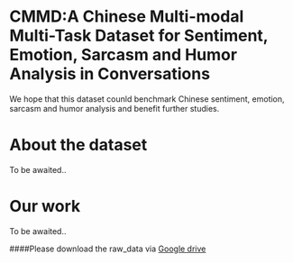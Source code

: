 # CMMD:A Chinese Multi-modal Multi-Task Dataset for Sentiment, Emotion, Sarcasm and Humor Analysis in Conversations
We hope that this dataset counld benchmark Chinese sentiment, emotion, sarcasm and humor analysis and benefit further studies.
# About the dataset
To be awaited..
# Our work
To be awaited.. 

####Please download the raw_data via [Google drive](https://drive.google.com/drive/folders/1p0XW095B1tdvhiiK22vNKh_0z21zvcph?usp=sharing)
